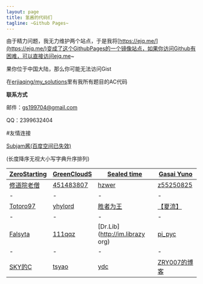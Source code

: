 ```yaml
---
layout: page
title: 氢酱的代码们
tagline: ~Github Pages~
---
```


由于精力问题，我无力维护两个站点，于是我将[https://ejq.me/](https://ejq.me/)变成了这个GithubPages的一个镜像站点，如果你访问Github有困难，可以直接访问ejq.me~

果你位于中国大陆，那么你可能无法访问Gist

在[erjiaqing/my_solutions](https://github.com/erjiaqing/my_solutions)里有我所有题目的AC代码

**联系方式**

邮件：gs199704@gmail.com

QQ：2399632404
    
#友情连接

[Subjam酱(百度空间已失效)]()

(长度降序无视大小写字典升序排列)

[ZeroStarting](http://lichblog.blog.163.com)|[GreenCloudS](http://cjjlsdy.blog.163.com/)|[Sealed time](http://forever110550.logdown.com/)|[Gasai Yuno](http://www.4321.io)
-|-|-|-
[修道院老僧](http://blog.csdn.net/dongshimou)|[451483807](http://blog.csdn.net/z451483807)|[hzwer](http://hzwer.com)|[z55250825](http://z55250825.blog.163.com/)
-|-|-|-
[Totoro97](http://o-o-o-y.diandian.com/)|[yhylord](http://yhylord.logdown.com/)|[胜者为王](http://jiruyi910387714.is-programmer.com/)|[【夏流】](http://my.csdn.net/q775968375)
-|-|-|-
[Falsyta](http://falsyta.tk:8080/)|[111qqz](http://blog.163.com/i_oi/)|[Dr.Lib](http://im.librazy org)|[pi_pyc](http://charlie01.is-programmer.com/)
-|-|-|-
[SKY的C](http://skydec.is-programmer.com/)|[tsyao](http://tsyao.tk/)|[ydc](http://ydcydcy1.blog.163.com/)|[ZRY007的博客](http://www.swzry.com/)
